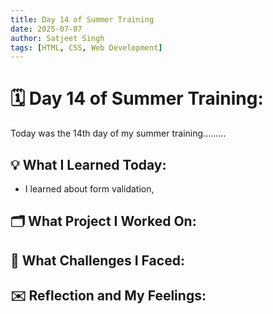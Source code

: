 ```yaml
---
title: Day 14 of Summer Training
date: 2025-07-07
author: Satjeet Singh
tags: [HTML, CSS, Web Development]
---
```


# 🗓️ Day 14 of Summer Training:

Today was the 14th day of my summer training.........

## 💡 What I Learned Today:
- I learned about form validation,


## 🗂️ What Project I Worked On:



## 💪 What Challenges I Faced:


## ✉️ Reflection and My Feelings:
